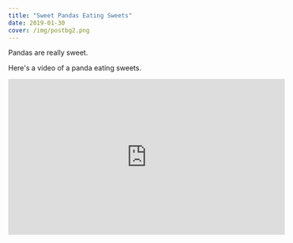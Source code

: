 ```yaml
---
title: "Sweet Pandas Eating Sweets"
date: 2019-01-30
cover: /img/postbg2.png
---
```


Pandas are really sweet.

Here's a video of a panda eating sweets.


<iframe width="560" height="315" src="https://www.youtube.com/embed/4n0xNbfJLR8" frameborder="0" allowfullscreen></iframe>